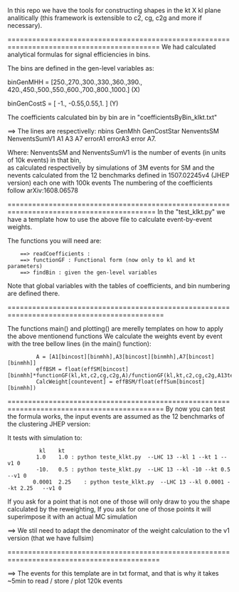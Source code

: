 In this repo we have the tools for constructing shapes in the kt X kl plane analitically (this framework is extensible to c2, cg, c2g and more if necessary).

===========================================================================================
We had calculated analytical formulas for signal efficiencies in bins. 

The bins are defined in the gen-level variables as:

binGenMHH = [250.,270.,300.,330.,360.,390., 420.,450.,500.,550.,600.,700.,800.,1000.] (X)

binGenCostS  = [ -1., -0.55,0.55,1.  ] (Y)

The coefficients calculated bin by bin are in "coefficientsByBin_klkt.txt"

   ==> The lines are respectivelly: nbins GenMhh GenCostStar NenventsSM NenventsSumV1 A1 A3 A7 errorA1 errorA3 error A7. 

   Where: NenventsSM and NenventsSumV1 is the number of events (in units of 10k events) in that bin,  
   as calculated respectivelly by simulations of  3M events for SM and the nevents calculated from the 12 benchmarks defined in 1507.02245v4 (JHEP version) each one with 100k events
   The numbering of the coefficients follow  arXiv:1608.06578

==========================================================================================
In the  "test_klkt.py" we have a template how to use the above file to calculate event-by-event weights. 

The functions you will need are: 

        ==> readCoefficients : 
        ==> functionGF : Functional form (now only to kl and kt parameters)
        ==> findBin : given the gen-level variables 

Note that global variables with the tables of coefficients, and bin numbering are defined there.

============================================================================================

The functions main() and plotting() are merelly templates on how to apply the above mentionend functions
We calculate the weights event by event with the tree bellow lines (in the main() function):

             A = [A1[bincost][binmhh],A3[bincost][binmhh],A7[bincost][binmhh]]
             effBSM = float(effSM[bincost][binmhh]*functionGF(kl,kt,c2,cg,c2g,A)/functionGF(kl,kt,c2,cg,c2g,A13tev))
             CalcWeight[countevent] = effBSM/float(effSum[bincost][binmhh]) 

============================================================================================
By now you can test the formula works, the input events are assumed as the 12 benchmarks of the clustering JHEP version:

It tests with simulation to: 

              kl	kt			
             1.0	1.0	: python teste_klkt.py  --LHC 13 --kl 1 --kt 1 --v1 0
             -10.	0.5	: python teste_klkt.py  --LHC 13 --kl -10 --kt 0.5   --v1 0
            0.0001	2.25	: python teste_klkt.py  --LHC 13 --kl 0.0001 --kt 2.25   --v1 0

If you ask for a point that is not one of those will only draw to you the shape calculated by the reweighting, 
If you ask for one of those points it will superimpose it with an actual MC simulation

==> We stil need to adapt the denominator of the weight calculation to the v1 version (that we have fullsim)

===========================================================================================
 
==> The events for this template are in txt format, and that is why it takes ~5min to read / store / plot 120k events
 
